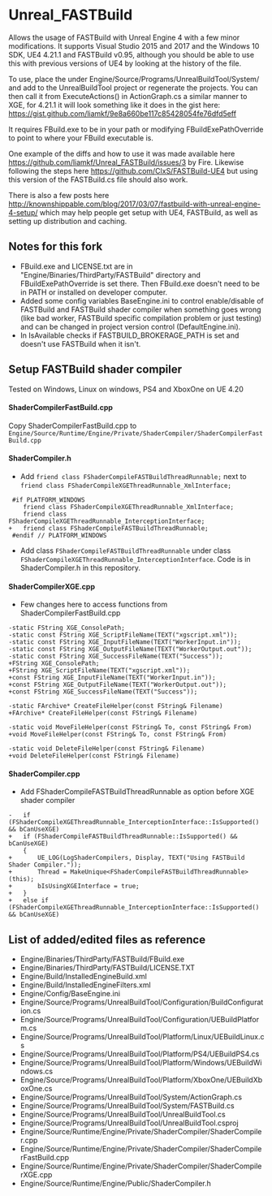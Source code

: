 # Unreal_FASTBuild
Allows the usage of FASTBuild with Unreal Engine 4 with a few minor modifications. It supports Visual Studio 2015 and 2017 and the Windows 10 SDK, UE4 4.21.1 and FASTBuild v0.95, although you should be able to use this with previous versions of UE4 by looking at the history of the file.

To use, place the under Engine/Source/Programs/UnrealBuildTool/System/ and add to the UnrealBuildTool project or regenerate the projects. You can then call it from ExecuteActions() in ActionGraph.cs a similar manner to XGE, for 4.21.1 it will look something like it does in the gist here: https://gist.github.com/liamkf/9e8a660be117c85428054fe76dfd5eff

It requires FBuild.exe to be in your path or modifying FBuildExePathOverride to point to where your FBuild executable is.

One example of the diffs and how to use it was made available here https://github.com/liamkf/Unreal_FASTBuild/issues/3 by Fire. Likewise following the steps here https://github.com/ClxS/FASTBuild-UE4 but using this version of the FASTBuild.cs file should also work.

There is also a few posts here http://knownshippable.com/blog/2017/03/07/fastbuild-with-unreal-engine-4-setup/ which may help people get setup with UE4, FASTBuild, as well as setting up distribution and caching.

## Notes for this fork
* FBuild.exe and LICENSE.txt are in "Engine/Binaries/ThirdParty/FASTBuild" directory and FBuildExePathOverride is set there. Then FBuild.exe doesn't need to be in PATH or installed on developer computer.
* Added some config variables BaseEngine.ini to control enable/disable of FASTBuild and FASTBuild shader compiler when something goes wrong (like bad worker, FASTBuild specific compilation problem or just testing) and can be changed in project version control (DefaultEngine.ini).
* In IsAvailable checks if FASTBUILD_BROKERAGE_PATH is set and doesn't use FASTBuild when it isn't.

## Setup FASTBuild shader compiler
Tested on Windows, Linux on windows, PS4 and XboxOne on UE 4.20
#### ShaderCompilerFastBuild.cpp
Copy ShaderCompilerFastBuild.cpp to `Engine/Source/Runtime/Engine/Private/ShaderCompiler/ShaderCompilerFastBuild.cpp`

#### ShaderCompiler.h
* Add `friend class FShaderCompileFASTBuildThreadRunnable;` next to `friend class FShaderCompileXGEThreadRunnable_XmlInterface;`
```
 #if PLATFORM_WINDOWS
 	friend class FShaderCompileXGEThreadRunnable_XmlInterface;
 	friend class FShaderCompileXGEThreadRunnable_InterceptionInterface;
+	friend class FShaderCompileFASTBuildThreadRunnable;
 #endif // PLATFORM_WINDOWS
```
* Add class `FShaderCompileFASTBuildThreadRunnable` under class `FShaderCompileXGEThreadRunnable_InterceptionInterface`.
Code is in ShaderCompiler.h in this repository.

#### ShaderCompilerXGE.cpp
* Few changes here to access functions from ShaderCompilerFastBuild.cpp
```
-static FString XGE_ConsolePath;
-static const FString XGE_ScriptFileName(TEXT("xgscript.xml"));
-static const FString XGE_InputFileName(TEXT("WorkerInput.in"));
-static const FString XGE_OutputFileName(TEXT("WorkerOutput.out"));
-static const FString XGE_SuccessFileName(TEXT("Success"));
+FString XGE_ConsolePath;
+FString XGE_ScriptFileName(TEXT("xgscript.xml"));
+const FString XGE_InputFileName(TEXT("WorkerInput.in"));
+const FString XGE_OutputFileName(TEXT("WorkerOutput.out"));
+const FString XGE_SuccessFileName(TEXT("Success"));

-static FArchive* CreateFileHelper(const FString& Filename)
+FArchive* CreateFileHelper(const FString& Filename)

-static void MoveFileHelper(const FString& To, const FString& From)
+void MoveFileHelper(const FString& To, const FString& From)

-static void DeleteFileHelper(const FString& Filename)
+void DeleteFileHelper(const FString& Filename)
```
#### ShaderCompiler.cpp
* Add FShaderCompileFASTBuildThreadRunnable as option before XGE shader compiler
```
-	if (FShaderCompileXGEThreadRunnable_InterceptionInterface::IsSupported() && bCanUseXGE)
+	if (FShaderCompileFASTBuildThreadRunnable::IsSupported() && bCanUseXGE)
 	{
+		UE_LOG(LogShaderCompilers, Display, TEXT("Using FASTBuild Shader Compiler."));
+		Thread = MakeUnique<FShaderCompileFASTBuildThreadRunnable>(this);
+		bIsUsingXGEInterface = true;
+	}
+	else if (FShaderCompileXGEThreadRunnable_InterceptionInterface::IsSupported() && bCanUseXGE)
```

## List of added/edited files as reference
* Engine/Binaries/ThirdParty/FASTBuild/FBuild.exe
* Engine/Binaries/ThirdParty/FASTBuild/LICENSE.TXT
* Engine/Build/InstalledEngineBuild.xml
* Engine/Build/InstalledEngineFilters.xml
* Engine/Config/BaseEngine.ini
* Engine/Source/Programs/UnrealBuildTool/Configuration/BuildConfiguration.cs
* Engine/Source/Programs/UnrealBuildTool/Configuration/UEBuildPlatform.cs
* Engine/Source/Programs/UnrealBuildTool/Platform/Linux/UEBuildLinux.cs
* Engine/Source/Programs/UnrealBuildTool/Platform/PS4/UEBuildPS4.cs
* Engine/Source/Programs/UnrealBuildTool/Platform/Windows/UEBuildWindows.cs
* Engine/Source/Programs/UnrealBuildTool/Platform/XboxOne/UEBuildXboxOne.cs
* Engine/Source/Programs/UnrealBuildTool/System/ActionGraph.cs
* Engine/Source/Programs/UnrealBuildTool/System/FASTBuild.cs
* Engine/Source/Programs/UnrealBuildTool/UnrealBuildTool.cs
* Engine/Source/Programs/UnrealBuildTool/UnrealBuildTool.csproj
* Engine/Source/Runtime/Engine/Private/ShaderCompiler/ShaderCompiler.cpp
* Engine/Source/Runtime/Engine/Private/ShaderCompiler/ShaderCompilerFastBuild.cpp
* Engine/Source/Runtime/Engine/Private/ShaderCompiler/ShaderCompilerXGE.cpp
* Engine/Source/Runtime/Engine/Public/ShaderCompiler.h
